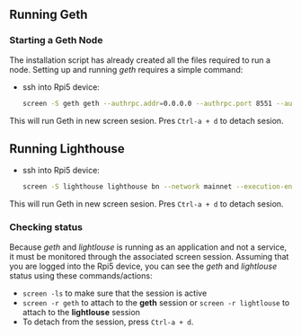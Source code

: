 ## Running Geth

### Starting a Geth Node
The installation script has already created all the files required to run a node. Setting up and running _geth_ requires a simple command:

- ssh into Rpi5 device:
  ```bash
  screen -S geth geth --authrpc.addr=0.0.0.0 --authrpc.port 8551 --authrpc.vhosts=* --authrpc.jwtsecret /home/raspberry/secrets/jwt.hex --http --http.addr 0.0.0.0 --http.vhosts=* --http.api eth,net,web3 --state.scheme=path
  ```

This will run Geth in new screen sesion.
Pres `Ctrl-a + d` to detach sesion.

## Running Lighthouse

- ssh into Rpi5 device:
  ```bash
  screen -S lighthouse lighthouse bn --network mainnet --execution-endpoint http://localhost:8551 --execution-jwt /home/raspberry/secrets/jwt.hex --checkpoint-sync-url https://mainnet.checkpoint.sigp.io --disable-deposit-contract-sync
  ```
This will run Geth in new screen sesion.
Pres `Ctrl-a + d` to detach sesion.


### Checking status
Because _geth_ and _lightlouse_ is running as an application and not a service, it must be monitored through the associated screen session. Assuming that you are logged into the Rpi5 device, you can see the _geth_ and _lightlouse_ status using these commands/actions:
- `screen -ls` to make sure that the session is active
- `screen -r geth` to attach to the **geth** session or `screen -r lightlouse` to attach to the **lightlouse** session
- To detach from the session, press `Ctrl-a + d`.

